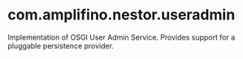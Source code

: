 # com.amplifino.nestor.useradmin

Implementation of OSGI User Admin Service.
Provides support for a pluggable persistence provider.  

